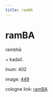 ```yaml
---
title: ramBA
---
```


# ramBA

rambhā  <div n="P" />= kadalī.

lnum: 402

image: [449](https://www.sanskrit-lexicon.uni-koeln.de/scans/csl-apidev/servepdf.php?dict=snp&page=449)

cologne link: [ramBA](https://sanskrit-lexicon.uni-koeln.de/scans/csl-apidev/getword.php?dict=snp&key=ramBA)

